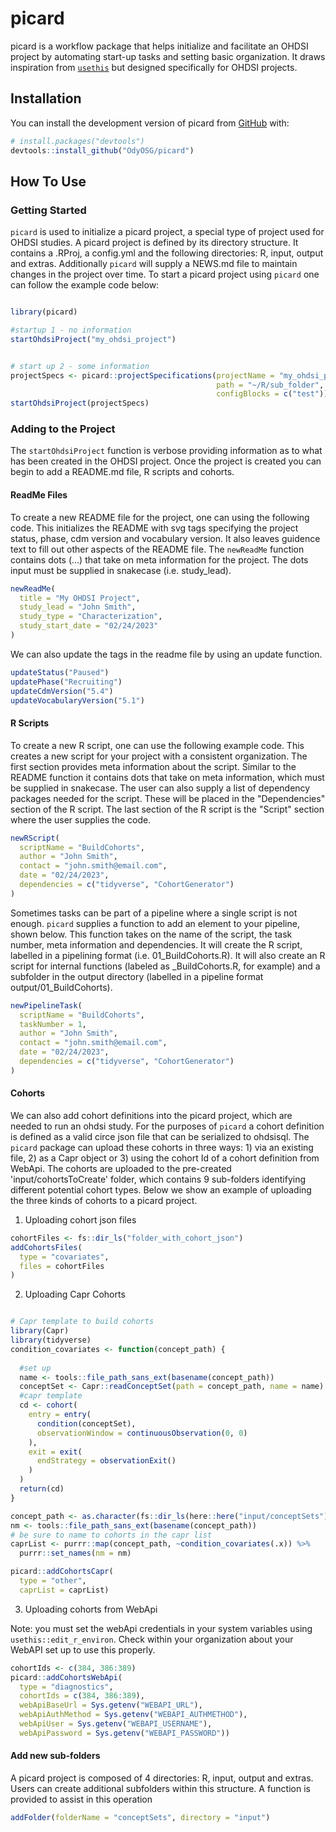 # picard

<!-- badges: start -->

<!-- badges: end -->

picard is a workflow package that helps initialize and facilitate an OHDSI project by automating start-up tasks and setting basic organization. It draws inspiration from [`usethis`](https://usethis.r-lib.org/) but designed specifically for OHDSI projects.

## Installation

You can install the development version of picard from [GitHub](https://github.com/) with:

``` r
# install.packages("devtools")
devtools::install_github("OdyOSG/picard")
```

## How To Use

### Getting Started

`picard` is used to initialize a picard project, a special type of project used for OHDSI studies. A picard project is defined by its directory structure. It contains a .RProj, a config.yml and the following directories: R, input, output and extras. Additionally `picard` will supply a NEWS.md file to maintain changes in the project over time. To start a picard project using `picard` one can follow the example code below:

``` r

library(picard)

#startup 1 - no information
startOhdsiProject("my_ohdsi_project")


# start up 2 - some information
projectSpecs <- picard::projectSpecifications(projectName = "my_ohdsi_project",
                                              path = "~/R/sub_folder",
                                              configBlocks = c("test"))
startOhdsiProject(projectSpecs)
```

### Adding to the Project

The `startOhdsiProject` function is verbose providing information as to what has been created in the OHDSI project. Once the project is created you can begin to add a README.md file, R scripts and cohorts.

#### ReadMe Files

To create a new README file for the project, one can using the following code. This initializes the README with svg tags specifying the project status, phase, cdm version and vocabulary version. It also leaves guidence text to fill out other aspects of the README file. The `newReadMe` function contains dots (...) that take on meta information for the project. The dots input must be supplied in snakecase (i.e. study_lead).

``` r
newReadMe(
  title = "My OHDSI Project",
  study_lead = "John Smith",
  study_type = "Characterization",
  study_start_date = "02/24/2023"
)
```

We can also update the tags in the readme file by using an update function. 
``` r
updateStatus("Paused")
updatePhase("Recruiting")
updateCdmVersion("5.4")
updateVocabularyVersion("5.1")
```


#### R Scripts

To create a new R script, one can use the following example code. This creates a new script for your project with a consistent organization. The first section provides meta information about the script. Similar to the README function it contains dots that take on meta information, which must be supplied in snakecase. The user can also supply a list of dependency packages needed for the script. These will be placed in the "Dependencies" section of the R script. The last section of the R script is the "Script" section where the user supplies the code.

``` r
newRScript(
  scriptName = "BuildCohorts",
  author = "John Smith",
  contact = "john.smith@email.com",
  date = "02/24/2023",
  dependencies = c("tidyverse", "CohortGenerator")
)
```

Sometimes tasks can be part of a pipeline where a single script is not enough. `picard` supplies a function to add an element to your pipeline, shown below. This function takes on the name of the script, the task number, meta information and dependencies. It will create the R script, labelled in a pipelining format (i.e. 01_BuildCohorts.R). It will also create an R script for internal functions (labeled as \_BuildCohorts.R, for example) and a subfolder in the output directory (labelled in a pipeline format output/01_BuildCohorts).

``` r
newPipelineTask(
  scriptName = "BuildCohorts",
  taskNumber = 1,
  author = "John Smith",
  contact = "john.smith@email.com",
  date = "02/24/2023",
  dependencies = c("tidyverse", "CohortGenerator")
)
```
#### Cohorts

We can also add cohort definitions into the picard project, which are needed to run an ohdsi study. For the purposes of `picard` a cohort definition is defined as a valid circe json file that can be serialized to ohdsisql. The `picard` package can upload these cohorts in three ways: 1) via an existing file, 2) as a Capr object or 3) using the cohort Id of a cohort definition from WebApi. The cohorts are uploaded to the pre-created 'input/cohortsToCreate' folder, which contains 9 sub-folders identifying different potential cohort types. Below we show an example of uploading the three kinds of cohorts to a picard project. 

1) Uploading cohort json files

``` r
cohortFiles <- fs::dir_ls("folder_with_cohort_json")
addCohortsFiles(
  type = "covariates",
  files = cohortFiles
)
```

2) Uploading Capr Cohorts

``` r

# Capr template to build cohorts
library(Capr)
library(tidyverse)
condition_covariates <- function(concept_path) {
  
  #set up
  name <- tools::file_path_sans_ext(basename(concept_path))
  conceptSet <- Capr::readConceptSet(path = concept_path, name = name)
  #capr template
  cd <- cohort(
    entry = entry(
      condition(conceptSet),
      observationWindow = continuousObservation(0, 0)
    ),
    exit = exit(
      endStrategy = observationExit()
    )
  )
  return(cd)
}

concept_path <- as.character(fs::dir_ls(here::here("input/conceptSets")))
nm <- tools::file_path_sans_ext(basename(concept_path))
# be sure to name to cohorts in the capr list
caprList <- purrr::map(concept_path, ~condition_covariates(.x)) %>%
  purrr::set_names(nm = nm)

picard::addCohortsCapr(
  type = "other",
  caprList = caprList)
```

3) Uploading cohorts from WebApi

Note: you must set the webApi credentials in your system variables using `usethis::edit_r_environ`. Check within your organization about your WebAPI set up to use this properly.

``` r
cohortIds <- c(384, 386:389)
picard::addCohortsWebApi(
  type = "diagnostics",
  cohortIds = c(384, 386:389),
  webApiBaseUrl = Sys.getenv("WEBAPI_URL"),
  webApiAuthMethod = Sys.getenv("WEBAPI_AUTHMETHOD"),
  webApiUser = Sys.getenv("WEBAPI_USERNAME"),
  webApiPassword = Sys.getenv("WEBAPI_PASSWORD"))
```


#### Add new sub-folders

A picard project is composed of 4 directories: R, input, output and extras. Users can create additional subfolders within this structure. A function is provided to assist in this operation

``` r
addFolder(folderName = "conceptSets", directory = "input")
```
